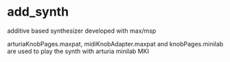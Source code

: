 # add_synth
additive based synthesizer developed with max/msp

arturiaKnobPages.maxpat, midiKnobAdapter.maxpat and knobPages.minilab are used to play the synth with arturia minilab MKI
